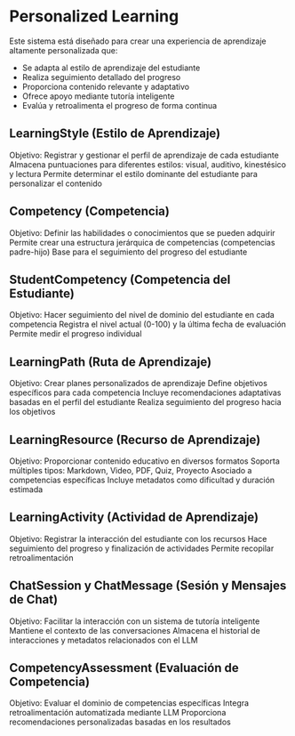 # Personalized Learning
Este sistema está diseñado para crear una experiencia de aprendizaje altamente personalizada que:

- Se adapta al estilo de aprendizaje del estudiante
- Realiza seguimiento detallado del progreso
- Proporciona contenido relevante y adaptativo
- Ofrece apoyo mediante tutoría inteligente
- Evalúa y retroalimenta el progreso de forma continua

## LearningStyle (Estilo de Aprendizaje)
Objetivo: Registrar y gestionar el perfil de aprendizaje de cada estudiante
Almacena puntuaciones para diferentes estilos: visual, auditivo, kinestésico y lectura
Permite determinar el estilo dominante del estudiante para personalizar el contenido

## Competency (Competencia)
Objetivo: Definir las habilidades o conocimientos que se pueden adquirir
Permite crear una estructura jerárquica de competencias (competencias padre-hijo)
Base para el seguimiento del progreso del estudiante

## StudentCompetency (Competencia del Estudiante)
Objetivo: Hacer seguimiento del nivel de dominio del estudiante en cada competencia
Registra el nivel actual (0-100) y la última fecha de evaluación
Permite medir el progreso individual

## LearningPath (Ruta de Aprendizaje)
Objetivo: Crear planes personalizados de aprendizaje
Define objetivos específicos para cada competencia
Incluye recomendaciones adaptativas basadas en el perfil del estudiante
Realiza seguimiento del progreso hacia los objetivos

## LearningResource (Recurso de Aprendizaje)
Objetivo: Proporcionar contenido educativo en diversos formatos
Soporta múltiples tipos: Markdown, Video, PDF, Quiz, Proyecto
Asociado a competencias específicas
Incluye metadatos como dificultad y duración estimada

## LearningActivity (Actividad de Aprendizaje)
Objetivo: Registrar la interacción del estudiante con los recursos
Hace seguimiento del progreso y finalización de actividades
Permite recopilar retroalimentación

## ChatSession y ChatMessage (Sesión y Mensajes de Chat)
Objetivo: Facilitar la interacción con un sistema de tutoría inteligente
Mantiene el contexto de las conversaciones
Almacena el historial de interacciones y metadatos relacionados con el LLM

## CompetencyAssessment (Evaluación de Competencia)
Objetivo: Evaluar el dominio de competencias específicas
Integra retroalimentación automatizada mediante LLM
Proporciona recomendaciones personalizadas basadas en los resultados
